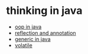 # thinking in java

- [oop in java](https://github.com/gaoxinge/something/tree/master/learn%20java/thinking%20in%20java/oop%20in%20java)
- [reflection and annotation](https://github.com/gaoxinge/something/tree/master/learn%20java/thinking%20in%20java/reflection%20and%20annotation)
- [generic in java](https://github.com/gaoxinge/something/tree/master/learn%20java/thinking%20in%20java/generic%20in%20java)
- [volatile](https://github.com/gaoxinge/something/tree/master/learn%20java/thinking%20in%20java/volatile)